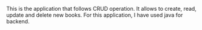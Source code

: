 This is the application that follows CRUD operation. It allows to create, read, update and delete new books. For this application, I have used java for backend.
